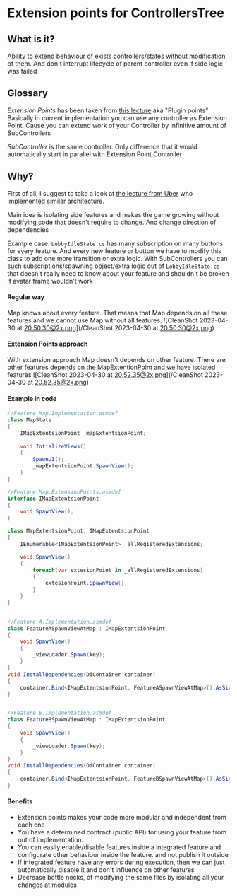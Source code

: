 # Extension points for ControllersTree

## What is it?
Ability to extend behaviour of exists controllers/states without modification of them. And don't interrupt lifecycle of parent controller even if side logic was failed

## Glossary
*Extension Points* has been taken from [this lecture](https://youtu.be/Y0D62N_Xo8A?si=-O23QjWtHfjNgFlM) aka "Plugin points"
Basically in current implementation you can use any controller as Extension Point. Cause you can extend work of your Controller by infinitive amount of SubControllers

*SubController* is the same controller. Only difference that it would automatically start in parallel with Extension Point Controller

## Why?
First of all, I suggest to take a look at [the lecture from Uber](https://youtu.be/Y0D62N_Xo8A?si=-O23QjWtHfjNgFlM) who implemented similar architecture.

Main idea is isolating side features and makes the game growing without modifying code that doesn't require to change. And change direction of dependencies

Example case:
`LobbyIdleState.cs` has many subscription on many buttons for every feature. And every new feature or button we have to modify this class to add one more transition or extra logic.
With SubControllers you can such subscriptions/spawning object/extra logic out of `LobbyIdleState.cs` that doesn't really need to know about your feature and shouldn't be broken if avatar frame wouldn't work

#### Regular way
Map knows about every feature. That means that Map depends on all these features and we cannot use Map without all features.
![CleanShot 2023-04-30 at 20.50.30@2x.png](/CleanShot 2023-04-30 at 20.50.30@2x.png)

#### Extension Points approach
With extension approach Map doesn't depends on other feature. There are other features depends on the MapExtentionPoint and we have isolated features
![CleanShot 2023-04-30 at 20.52.35@2x.png](/CleanShot 2023-04-30 at 20.52.35@2x.png)

#### Example in code
```csharp
//Feature.Map.Implementation.asmdef
class MapState
{
	IMapExtentsionPoint _mapExtentsionPoint;
	
	void IntializeViews()
	{
		SpawnUI();
		_mapExtentsionPoint.SpawnView();
	}
}

//Feature.Map.ExtensionPoints.asmdef
interface IMapExtentsionPoint
{
	void SpawnView();
}

class MapExtentsionPoint: IMapExtentsionPoint
{
	IEnumerable<IMapExtentsionPoint> _allRegisteredExtensions;

	void SpawnView()
	{
		foreach(var extesionPoint in _allRegisteredExtensions)
		{
			extesionPoint.SpawnView();
		}
	}
}


//Feature.A.Implementation.asmdef
class FeatureASpawnViewAtMap : IMapExtentsionPoint
{
	void SpawnView()
	{
		_viewLoader.Spawn(key);
	}
}
void InstallDependencies(DiContainer container)
{
	container.Bind<IMapExtentsionPoint, FeatureASpawnViewAtMap>().AsSingle();
}


//Feature.B.Implementation.asmdef
class FeatureBSpawnViewAtMap : IMapExtentsionPoint
{
	void SpawnView()
	{
		_viewLoader.Spawn(key);
	}
}
void InstallDependencies(DiContainer container)
{
	container.Bind<IMapExtentsionPoint, FeatureBSpawnViewAtMap>().AsSingle();
}

```

#### Benefits
- Extension points makes your code more modular and independent from each one
- You have a determined contract (public API) for using your feature from out of implementation.
- You can easily enable/disable features inside a integrated feature and configurate other behaviour inside the feature. and not publish it outside
- If integrated feature have any errors during execution, then we can just automatically disable it and don't influence on other features
- Decrease bottle necks, of modifying the same files by isolating all your changes at modules
